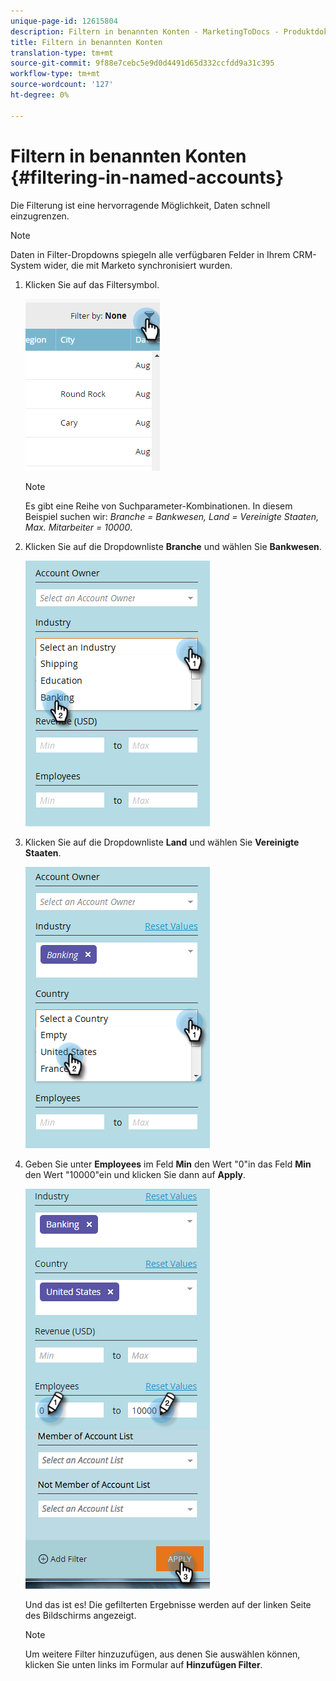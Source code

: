 ```yaml
---
unique-page-id: 12615804
description: Filtern in benannten Konten - MarketingToDocs - Produktdokumentation
title: Filtern in benannten Konten
translation-type: tm+mt
source-git-commit: 9f88e7cebc5e9d0d4491d65d332ccfdd9a31c395
workflow-type: tm+mt
source-wordcount: '127'
ht-degree: 0%

---
```



# Filtern in benannten Konten {#filtering-in-named-accounts}

Die Filterung ist eine hervorragende Möglichkeit, Daten schnell einzugrenzen.

>[!NOTE]
>
>Daten in Filter-Dropdowns spiegeln alle verfügbaren Felder in Ihrem CRM-System wider, die mit Marketo synchronisiert wurden.

1. Klicken Sie auf das Filtersymbol.

   ![](assets/filter-one.png)

   >[!NOTE]
   >
   >Es gibt eine Reihe von Suchparameter-Kombinationen. In diesem Beispiel suchen wir: _Branche = Bankwesen, Land = Vereinigte Staaten, Max. Mitarbeiter = 10000_.

1. Klicken Sie auf die Dropdownliste **Branche** und wählen Sie **Bankwesen**.

   ![](assets/filter-2.png)

1. Klicken Sie auf die Dropdownliste **Land** und wählen Sie **Vereinigte Staaten**.

   ![](assets/filter-3.png)

1. Geben Sie unter **Employees** im Feld **Min** den Wert &quot;0&quot;in das Feld **Min** den Wert &quot;10000&quot;ein und klicken Sie dann auf **Apply**.

   ![](assets/four-2.png)

   Und das ist es! Die gefilterten Ergebnisse werden auf der linken Seite des Bildschirms angezeigt.

   >[!NOTE]
   >
   >Um weitere Filter hinzuzufügen, aus denen Sie auswählen können, klicken Sie unten links im Formular auf **Hinzufügen Filter**.
